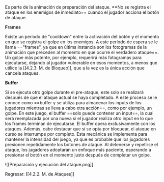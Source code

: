 
Es parte de la animación de preparación del ataque. ==No se registra el ataque en los enemigos de inmediato== cuando el jugador acciona el botón de ataque. 

**Frames**

Existe un período de "cooldown" entre la activación del botón y el momento en que se registra el golpe en los enemigos. A este período de espera se le llama =="frames", ya que en última instancia son los fotogramas de la animación que preceden al momento en que ocurre el verdadero ataque==. Un golpe más potente, por ejemplo, requerirá más fotogramas para ejecutarse, dejando al jugador vulnerable en esos momentos, a menos que utilice la [[4.2.3. M. de Bloqueo]], que a la vez es la única acción que cancela ataques. 

**Buffer**

Si se ejecuta otro golpe durante el pre-ataque, este solo se realizará después de que el ataque actual se haya completado. A este proceso se le conoce como ==buffer y se utiliza para almacenar los inputs de los jugadores mientras se lleva a cabo otra acción==, como por ejemplo, un golpe. En este juego, el buffer ==solo puede contener un input==, la cual será reemplazada por una nueva si el jugador realiza otro input en lo que los frames terminan de ejecutarse. El buffer opera exclusivamente con los ataques. Además, cabe destacar que si se opta por bloquear, el ataque en curso se interrumpe por completo. Esta mecánica se implementa para mantener la intensidad del juego, ya que es probable que los jugadores presionen repetidamente los botones de ataque. Al detenerse y repetirse el ataque, los jugadores adoptarán un enfoque más paciente, esperando a presionar el botón en el momento justo después de completar un golpe.

![[Preparación y ejecución del ataque.png]]


Regresar: [[4.2.2. M. de Ataques]]